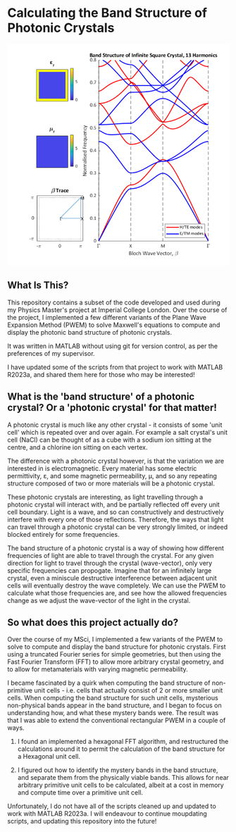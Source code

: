 # Calculating the Band Structure of Photonic Crystals
![Example band structure, as produced by /Rumpf/bandstructure2d_squareHole.m](Images/demo_bandstructure.png)

## What Is This?
This repository contains a subset of the code developed and used during my Physics Master's project at Imperial College London. Over the course of the project, I implemented a few different variants of the Plane Wave Expansion Method (PWEM) to solve Maxwell's equations to compute and display the photonic band structure of photonic crystals.

It was written in MATLAB without using git for version control, as per the preferences of my supervisor.

I have updated some of the scripts from that project to work with MATLAB R2023a, and shared them here for those who may be interested!

## What is the 'band structure' of a photonic crystal? Or a 'photonic crystal' for that matter!
A photonic crystal is much like any other crystal - it consists of some 'unit cell' which is repeated over and over again.
For example a salt crystal's unit cell (NaCl) can be thought of as a cube with a sodium ion sitting at the centre, and a chlorine ion sitting on each vertex.

The difference with a photonic crystal however, is that the variation we are interested in is electromagnetic.
Every material has some electric permittivity, ε, and some magnetic permeability, μ, and so any repeating structure composed of two or more materials will be a photonic crystal.

These photonic crystals are interesting, as light travelling through a photonic crystal will interact with, and be partially reflected off every unit cell boundary.
Light is a wave, and so can constructively and destructively interfere with every one of those reflections.
Therefore, the ways that light can travel through a photonic crystal can be very strongly limited, or indeed blocked entirely for some frequencies.

The band structure of a photonic crystal is a way of showing how different frequencies of light are able to travel through the crystal.
For any given direction for light to travel through the crystal (wave-vector), only very specific frequencies can propogate. 
Imagine that for an infinitely large crystal, even a miniscule destructive interference between adjacent unit cells will eventually destroy the wave completely. 
We can use the PWEM to calculate what those frequencies are, and see how the allowed frequencies change as we adjust the wave-vector of the light in the crystal.

## So what does this project actually do?
Over the course of my MSci, I implemented a few variants of the PWEM to solve to compute and display the band structure for photonic crystals.
First using a truncated Fourier series for simple geometries, but then using the Fast Fourier Transform (FFT) to allow more arbitrary crystal geometry, and to allow for metamaterials with varying magnetic permeability.

I became fascinated by a quirk when computing the band structure of non-primitive unit cells - i.e. cells that actually consist of 2 or more smaller unit cells.
When computing the band structure for such unit cells, mysterious non-physical bands appear in the band structure, and I began to focus on understanding how, and what these mystery bands were.
The result was that I was able to extend the conventional rectangular PWEM in a couple of ways.

1. I found an implemented a hexagonal FFT algorithm, and restructured the calculations around it to permit the calculation of the band structure for a Hexagonal unit cell.

2. I figured out how to identify the mystery bands in the band structure, and separate them from the physically viable bands.
This allows for near arbitrary primitive unit cells to be calculated, albeit at a cost in memory and compute time over a primitive unit cell.

Unfortunately, I do not have all of the scripts cleaned up and updated to work with MATLAB R2023a.
I will endeavour to continue moupdating scripts, and updating this repository into the future!
